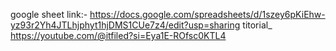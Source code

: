 google sheet link:- https://docs.google.com/spreadsheets/d/1szey6pKiEhw-yz93r2Yh4JTLhjphyt1hjDMS1CUe7z4/edit?usp=sharing
titorial_ https://youtube.com/@itfiled?si=Eya1E-ROfsc0KTL4
